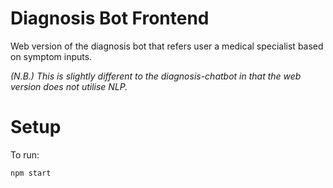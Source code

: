 # Diagnosis Bot Frontend

Web version of the diagnosis bot that refers user a medical specialist based on symptom inputs.

*(N.B.) This is slightly different to the diagnosis-chatbot in that the web version does not utilise NLP.*

# Setup
To run:
```
npm start
```

